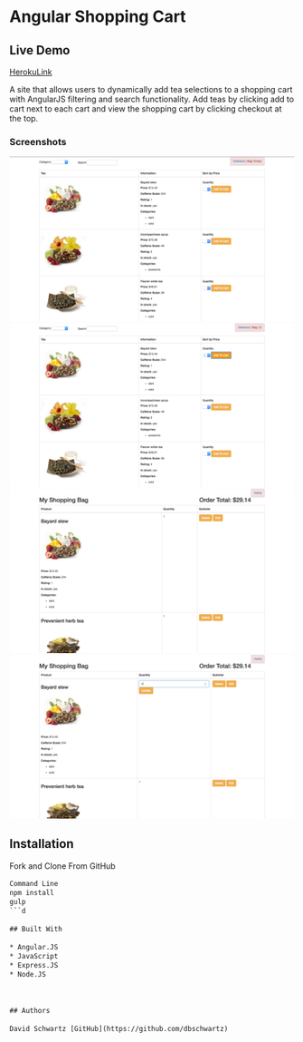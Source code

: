 # Angular Shopping Cart

## Live Demo
[HerokuLink](http://angularshoppingcart.herokuapp.com)


A site that allows users to dynamically add tea selections to a shopping cart with AngularJS filtering and search functionality. Add teas by clicking add to cart next to each cart and view the shopping cart by clicking checkout at the top.  




### Screenshots

![Screenshot 1](/screenshot1.png "Screenshot 1")
![Screenshot 2](/screenshot2.png "Screenshot 2")
![Screenshot 3](/screenshot3.png "Screenshot 3")
![Screenshot 4](/screenshot4.png "Screenshot 4")


## Installation

Fork and Clone From GitHub
```
Command Line
npm install 
gulp
```d

## Built With

* Angular.JS
* JavaScript   
* Express.JS
* Node.JS



## Authors

David Schwartz [GitHub](https://github.com/dbschwartz)